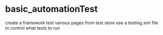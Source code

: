 # basic_automationTest
create a framework
test various pages from test store
use a testing.xml file to control what tests to run
